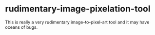 # rudimentary-image-pixelation-tool
This is really a very rudimentary image-to-pixel-art tool and it may have oceans of bugs.
